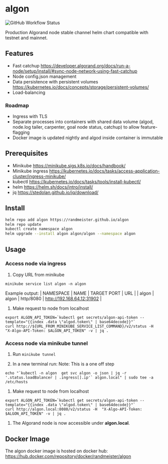 # algon

![GitHub Workflow Status](https://img.shields.io/github/workflow/status/randmeister/algon/release)

Production Algorand node stable channel helm chart compatible with testnet and mainnet.

## Features

- Fast catchup https://developer.algorand.org/docs/run-a-node/setup/install/#sync-node-network-using-fast-catchup
- Node config.json management
- Data persistence with persistent volumes https://kubernetes.io/docs/concepts/storage/persistent-volumes/
- Load-balancing

### Roadmap

- Ingress with TLS
- Separate processes into containers with shared data volume (algod, node.log tailer, carpenter, goal node status, catchup) to allow feature-flagging
- Docker image is updated nightly and algod inside container is immutable

## Prerequisites

- Minikube https://minikube.sigs.k8s.io/docs/handbook/
- Minikube ingress https://kubernetes.io/docs/tasks/access-application-cluster/ingress-minikube/
- kubectl https://kubernetes.io/docs/tasks/tools/install-kubectl/
- helm https://helm.sh/docs/intro/install/
- jq https://stedolan.github.io/jq/download/

## Install

```sh
helm repo add algon https://randmeister.github.io/algon
helm repo update
kubectl create namespace algon
helm upgrade --install algon algon/algon --namespace algon
```

## Usage

### Access node via ingress

1. Copy URL from minikube
```
minikube service list algon -n algon
```

Example output:
| NAMESPACE | NAME  | TARGET PORT |            URL             |
| algon     | algon | http/8080   | http://192.168.64.12:31902 |


1. Make request to node from localhost
```
export ALGON_API_TOKEN=`kubectl get secrets/algon-api-token --template="{{index .data \"algod.token\" | base64decode}}"`
curl http://${URL_FROM_MINIKUBE_SERVICE_LIST_COMMAND}/v2/status -H  "X-Algo-API-Token: $ALGON_API_TOKEN" -v | jq .
```

### Access node via minikube tunnel

1. Run `minikube tunnel`

1. In a new terminal run:
Note: This is a one off step
```
echo "`kubectl -n algon  get svc algon -o json | jq -r '.status.loadBalancer | .ingress[].ip'` algon.local" | sudo tee -a /etc/hosts
```

1. Make request to node from localhost
```
export ALGON_API_TOKEN=`kubectl get secrets/algon-api-token --template="{{index .data \"algod.token\" | base64decode}}"`
curl http://algon.local:8080/v2/status -H  "X-Algo-API-Token: $ALGON_API_TOKEN" -v | jq .
```

1. The Algorand node is now accessible under **algon.local**.

## Docker Image

The algon docker image is hosted on docker hub: https://hub.docker.com/repository/docker/randmeister/algon

